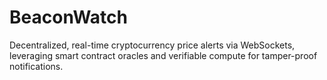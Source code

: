 # BeaconWatch
Decentralized, real-time cryptocurrency price alerts via WebSockets, leveraging smart contract oracles and verifiable compute for tamper-proof notifications.
